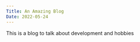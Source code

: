```yaml
---
Title: An Amazing Blog
Date: 2022-05-24
---
```


This is a blog to talk about development and hobbies
